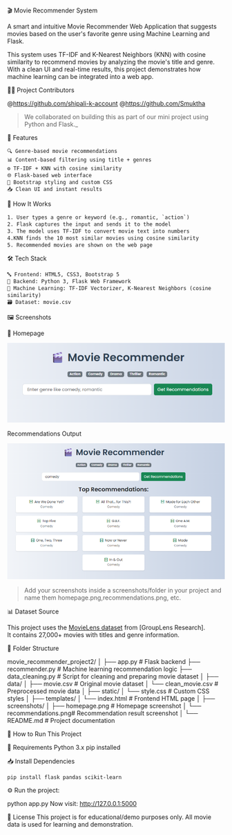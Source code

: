 🎬 Movie Recommender System

A smart and intuitive Movie Recommender Web Application that suggests movies based on the user's favorite genre  using Machine Learning and Flask.

This system uses TF-IDF and K-Nearest Neighbors (KNN) with cosine similarity to recommend movies by analyzing the movie's title and genre. With a clean UI and real-time results, this project demonstrates how machine learning can be integrated into a web app.


👩‍💻 Project Contributors

@https://github.com/shipali-k-account 
@https://github.com/Smuktha

>We collaborated on building this as part of our mini project using Python and Flask._

🌟 Features

    🔍 Genre-based movie recommendations
    📊 Content-based filtering using title + genres
    ⚙️ TF-IDF + KNN with cosine similarity
    🌐 Flask-based web interface
    💅 Bootstrap styling and custom CSS
    📥 Clean UI and instant results


🧠 How It Works

    1. User types a genre or keyword (e.g., romantic, `action`)
    2. Flask captures the input and sends it to the model
    3. The model uses TF-IDF to convert movie text into numbers
    4.KNN finds the 10 most similar movies using cosine similarity
    5. Recommended movies are shown on the web page


🛠️ Tech Stack

    🔤 Frontend: HTML5, CSS3, Bootstrap 5  
    🧠 Backend: Python 3, Flask Web Framework  
    🧪 Machine Learning: TF-IDF Vectorizer, K-Nearest Neighbors (cosine similarity)  
    🗃️ Dataset: movie.csv 



🖼️ Screenshots

🎯 Homepage

![Homepage Screenshot](screenshot/home.png)

Recommendations Output

![Recommendations Screenshot](screenshot/recommendation.png)

> Add your screenshots inside a screenshots/folder in your project and name them homepage.png\,recommendations.png, etc.

📊 Dataset Source

This project uses the [MovieLens dataset](https://grouplens.org/datasets/movielens/) from [GroupLens Research].  
It contains 27,000+ movies with titles and genre information.


📁 Folder Structure

movie_recommender_project2/
│
├── app.py                 # Flask backend
├── recommender.py         # Machine learning recommendation logic
├── data_cleaning.py       # Script for cleaning and preparing movie dataset
│
├── data/
│   ├── movie.csv          # Original movie dataset
│   └── clean_movie.csv    # Preprocessed movie data
│
├── static/
│   └── style.css          # Custom CSS styles
│
├── templates/
│   └── index.html         # Frontend HTML page
│
├── screenshots/
│   ├── homepage.png       # Homepage screenshot
│   └── recommendations.png# Recommendation result screenshot
│
└── README.md              # Project documentation


🚀 How to Run This Project

📌 Requirements
    Python 3.x
    pip installed

📥 Install Dependencies

    pip install flask pandas scikit-learn
 
⚙️ Run the project:

 python app.py
 Now visit: http://127.0.0.1:5000

📜 License
This project is for educational/demo purposes only.
All movie data is used for learning and demonstration.